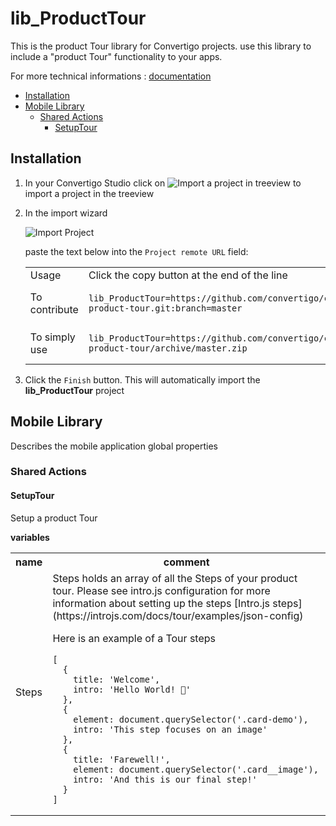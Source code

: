 


# lib_ProductTour

This is the product Tour library for Convertigo projects. use this library to include a "product Tour" functionality to your apps. 


For more technical informations : [documentation](./project.md)

- [Installation](#installation)
- [Mobile Library](#mobile-library)
    - [Shared Actions](#shared-actions)
        - [SetupTour](#setuptour)


## Installation

1. In your Convertigo Studio click on ![](https://github.com/convertigo/convertigo/blob/develop/eclipse-plugin-studio/icons/studio/project_import.gif?raw=true "Import a project in treeview") to import a project in the treeview
2. In the import wizard

   ![](https://github.com/convertigo/convertigo/blob/develop/eclipse-plugin-studio/tomcat/webapps/convertigo/templates/ftl/project_import_wzd.png?raw=true "Import Project")
   
   paste the text below into the `Project remote URL` field:
   <table>
     <tr><td>Usage</td><td>Click the copy button at the end of the line</td></tr>
     <tr><td>To contribute</td><td>

     ```
     lib_ProductTour=https://github.com/convertigo/c8oprj-product-tour.git:branch=master
     ```
     </td></tr>
     <tr><td>To simply use</td><td>

     ```
     lib_ProductTour=https://github.com/convertigo/c8oprj-product-tour/archive/master.zip
     ```
     </td></tr>
    </table>
3. Click the `Finish` button. This will automatically import the __lib_ProductTour__ project


## Mobile Library

Describes the mobile application global properties

### Shared Actions

#### SetupTour

Setup a product Tour

**variables**

<table>
<tr>
<th>name</th><th>comment</th>
</tr>
<tr>
<td>Steps</td><td>Steps holds an array of all the Steps of your product tour. Please see intro.js configuration for more information about setting up the steps
[Intro.js steps](https://introjs.com/docs/tour/examples/json-config)

Here is an example of a Tour steps 


```
[
  {
    title: 'Welcome',
    intro: 'Hello World! 👋'
  },
  {
    element: document.querySelector('.card-demo'),
    intro: 'This step focuses on an image'
  },
  {
    title: 'Farewell!',
    element: document.querySelector('.card__image'),
    intro: 'And this is our final step!'
  }
]
```
</td>
</tr>
</table>



